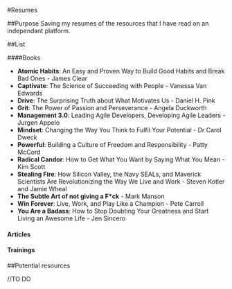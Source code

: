 #Resumes

##Purpose
Saving my resumes of the resources that I have read on an independant platform.

##List

####Books
* __Atomic Habits__: An Easy and Proven Way to Build Good Habits and Break Bad Ones - James Clear
* __Captivate__: The Science of Succeeding with People - Vanessa Van Edwards
* __Drive__: The Surprising Truth about What Motivates Us - Daniel H. Pink
* __Grit__: The Power of Passion and Perseverance - Angela Duckworth
* __Management 3.0__: Leading Agile Developers, Developing Agile Leaders - Jurgen Appelo
* __Mindset__: Changing the Way You Think to Fulfil Your Potential - Dr Carol Dweck
* __Powerful__: Building a Culture of Freedom and Responsibility - Patty McCord
* __Radical Candor__: How to Get What You Want by Saying What You Mean - Kim Scott
* __Stealing Fire__: How Silicon Valley, the Navy SEALs, and Maverick Scientists Are Revolutionizing the Way We Live and Work - Steven Kotler and Jamie Wheal
* __The Subtle Art of not giving a F*ck__ - Mark Manson
* __Win Forever__: Live, Work, and Play Like a Champion - Pete Carroll
* __You Are a Badass__: How to Stop Doubting Your Greatness and Start Living an Awesome Life - Jen Sincero

#### Articles

#### Trainings

##Potential resources

//TO DO